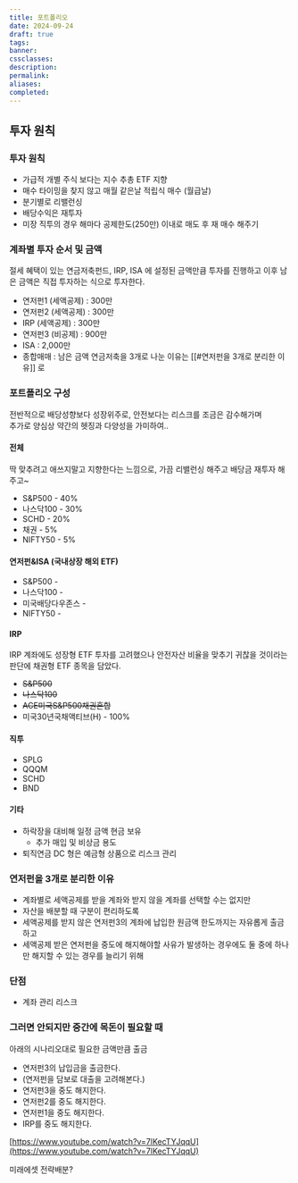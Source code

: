 ```yaml
---
title: 포트폴리오
date: 2024-09-24
draft: true
tags:
banner:
cssclasses:
description:
permalink:
aliases:
completed:
---
```

## 투자 원칙
### 투자 원칙
- 가급적 개별 주식 보다는 지수 추총 ETF 지향
- 매수 타이밍을 찾지 않고 매월 같은날 적립식 매수 (월급날)
- 분기별로 리밸런싱
- 배당수익은 재투자
- 미장 직투의 경우 해마다 공제한도(250만) 이내로 매도 후 재 매수 해주기

### 계좌별 투자 순서 및 금액
절세 혜택이 있는 연금저축펀드, IRP, ISA 에 설정된 금액만큼 투자를 진행하고 이후 남은 금액은 직접 투자하는 식으로 투자한다.
- 연저펀1 (세액공제) : 300만
- 연저펀2 (세액공제) : 300만
- IRP (세액공제) : 300만
- 연저펀3 (비공제) : 900만
- ISA : 2,000만
- 종합매매 : 남은 금액
연금저축을 3개로 나눈 이유는 [[#연저펀을 3개로 분리한 이유]] 로

### 포트폴리오 구성
전반적으로 배당성향보다 성장위주로, 안전보다는 리스크를 조금은 감수해가며  
추가로 양심상 약간의 헷징과 다양성을 가미하여..  
#### 전체
딱 맞추려고 애쓰지말고 지향한다는 느낌으로, 가끔 리밸런싱 해주고 배당금 재투자 해주고~
- S&P500 - 40%
- 나스닥100 - 30%
- SCHD - 20%
- 채권 - 5%
- NIFTY50 - 5%

#### 연저펀&ISA (국내상장 해외 ETF)
- S&P500 - 
- 나스닥100 - 
- 미국배당다우존스 - 
- NIFTY50 - 
#### IRP
IRP 계좌에도 성장형 ETF 투자를 고려했으나 안전자산 비율을 맞추기 귀찮을 것이라는 판단에 채권형 ETF 종목을 담았다.
- ~~S&P500~~
- ~~나스닥100~~
- ~~ACE미국S&P500채권혼합~~
- 미국30년국채액티브(H) - 100%

#### 직투
- SPLG
- QQQM
- SCHD
- BND

#### 기타
- 하락장을 대비해 일정 금액 현금 보유
	- 추가 매입 및 비상금 용도
- 퇴직연금 DC 형은 예금형 상품으로 리스크 관리




### 연저펀을 3개로 분리한 이유
- 계좌별로 세액공제를 받을 계좌와 받지 않을 계좌를 선택할 수는 없지만
- 자산을 배분할 때 구분이 편리하도록
- 세액공제를 받지 않은 연저펀3의 계좌에 납입한 원금액 한도까지는 자유롭게 출금하고
- 세액공제 받은 연저펀을 중도에 해지해야할 사유가 발생하는 경우에도 둘 중에 하나만 해지할 수 있는 경우를 늘리기 위해

### 단점
- 계좌 관리 리스크

### 그러면 안되지만 중간에 목돈이 필요할 때
아래의 시나리오대로 필요한 금액만큼 출금
- 연저펀3의 납입금을 출금한다.
- (연저펀을 담보로 대출을 고려해본다.)
- 연저펀3을 중도 해지한다.
- 연저펀2를 중도 해지한다.
- 연저펀1을 중도 해지한다.
- IRP를 중도 해지한다.



[https://www.youtube.com/watch?v=7lKecTYJqqU](https://www.youtube.com/watch?v=7lKecTYJqqU)



미래에셋 전략배분?